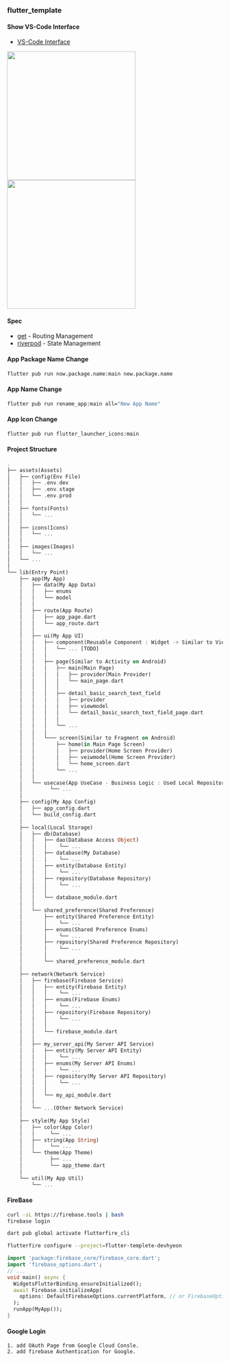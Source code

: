 ### flutter_template

#### Show VS-Code Interface
- [VS-Code Interface](https://github1s.com/DevHyeon0312/flutter_template)

<p align="left">
  <img src="https://github.com/DevHyeon0312/flutter_template/assets/122590623/7828f57d-e836-4bbd-a446-ff1077f40a23" width="300">
  <img src="https://github.com/DevHyeon0312/flutter_template/assets/122590623/505b4ed7-5fe7-446f-8020-3aedf9e959b1" width="300">
</p>

#### Spec
- [get](https://pub.dev/packages/get) - Routing Management
- [riverpod](https://pub.dev/packages/flutter_riverpod) - State Management


#### App Package Name Change
```bash
flutter pub run now.package.name:main new.package.name
```

#### App Name Change
```bash
flutter pub run rename_app:main all="New App Name"
```

#### App Icon Change
```bash
flutter pub run flutter_launcher_icons:main
```

#### Project Structure
```dart
.
├── assets(Assets)
│   ├── config(Env File)
│   │   ├── .env.dev
│   │   ├── .env.stage
│   │   └── .env.prod
│   │
│   ├── fonts(Fonts)
│   │   └── ...
│   │
│   ├── icons(Icons)
│   │   └── ...
│   │
│   ├── images(Images)
│   │   └── ...
│   └── ...
│
└── lib(Entry Point)
    ├── app(My App)
    │   ├── data(My App Data)
    │   │   ├── enums
    │   │   └── model
    │   │
    │   ├── route(App Route)
    │   │   ├── app_page.dart
    │   │   └── app_route.dart
    │   │
    │   ├── ui(My App UI)
    │   │   ├── component(Reusable Component : Widget -> Similar to View on Android)
    │   │   │   └── ... [TODO]
    │   │   │       
    │   │   ├── page(Similar to Activity on Android)
    │   │   │   ├── main(Main Page)
    │   │   │   │   ├── provider(Main Provider)
    │   │   │   │   └── main_page.dart
    │   │   │   │
    │   │   │   ├── detail_basic_search_text_field
    │   │   │   │   ├── provider
    │   │   │   │   ├── viewmodel
    │   │   │   │   └── detail_basic_search_text_field_page.dart
    │   │   │   │
    │   │   │   └── ...
    │   │   │   
    │   │   └─── screen(Similar to Fragment on Android)
    │   │       ├── home(in Main Page Screen)
    │   │       │   ├── provider(Home Screen Provider)
    │   │       │   ├── veiwmodel(Home Screen Provider)
    │   │       │   └── home_screen.dart
    │   │       └── ...
    │   │
    │   └── usecase(App UseCase - Business Logic : Used Local Repository & Network Repository)
    │         └── ...
    │
    ├── config(My App Config)
    │   ├── app_config.dart
    │   └── build_config.dart
    │
    ├── local(Local Storage)
    │   ├── db(Database)
    │   │   ├── dao(Database Access Object)
    │   │   │    └── ...
    │   │   ├── database(My Database)
    │   │   │    └── ...
    │   │   ├── entity(Database Entity)
    │   │   │    └── ...
    │   │   ├── repository(Database Repository)
    │   │   │    └── ...
    │   │   │
    │   │   └── database_module.dart
    │   │
    │   └── shared_preference(Shared Preference)
    │       ├── entity(Shared Preference Entity)
    │       │    └── ...
    │       ├── enums(Shared Preference Enums)
    │       │    └── ...
    │       ├── repository(Shared Preference Repository)
    │       │    └── ...
    │       │
    │       └── shared_preference_module.dart
    │
    ├── network(Network Service)
    │   ├── firebase(Firebase Service)
    │   │   ├── entity(Firebase Entity)
    │   │   │    └── ...
    │   │   ├── enums(Firebase Enums)
    │   │   │    └── ...
    │   │   ├── repository(Firebase Repository)
    │   │   │    └── ...
    │   │   │
    │   │   └── firebase_module.dart
    │   │
    │   ├── my_server_api(My Server API Service)
    │   │   ├── entity(My Server API Entity)
    │   │   │    └── ...
    │   │   ├── enums(My Server API Enums)
    │   │   │    └── ...
    │   │   ├── repository(My Server API Repository)
    │   │   │    └── ...
    │   │   │
    │   │   └── my_api_module.dart
    │   │
    │   └── ...(Other Network Service)
    │
    ├── style(My App Style)
    │   ├── color(App Color)
    │   │     └── ...
    │   ├── string(App String)
    │   │     └── ...
    │   └── theme(App Theme)
    │         ├── ...
    │         └── app_theme.dart
    │
    └── util(My App Util)
        └── ...
```


#### FireBase
```bash (terminal)
curl -sL https://firebase.tools | bash
firebase login
```
```bash (terminal)
dart pub global activate flutterfire_cli
```
```bash (project root)
flutterfire configure --project=flutter-templete-devhyeon
```

```dart
import 'package:firebase_core/firebase_core.dart';
import 'firebase_options.dart';
// ...
void main() async {
  WidgetsFlutterBinding.ensureInitialized();
  await Firebase.initializeApp(
    options: DefaultFirebaseOptions.currentPlatform, // or FirebaseOptions.firebaseOptions,
  );
  runApp(MyApp());
}
```

#### Google Login
```
1. add OAuth Page from Google Cloud Consle.
2. add firebase Authentication for Google.
```